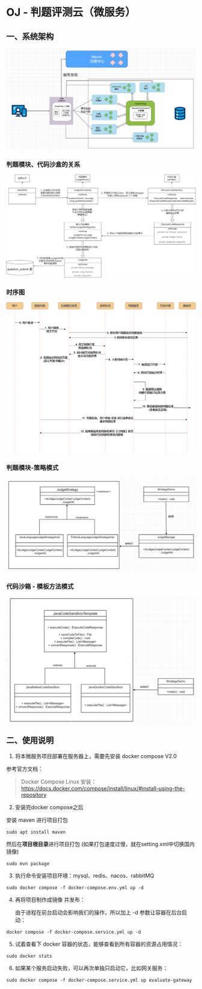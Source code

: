 # OJ - 判题评测云（微服务）

## 一、系统架构

![oj判题评测云 应用架构.png](images/oj判题评测云-应用架构.png)


### 判题模块、代码沙盒的关系
![判题模块、代码沙盒的关系.png](images/判题模块、代码沙盒的关系.png)


### 时序图
![evaluate-oj（时序图）.png](images/evaluate-oj（时序图）.png)


### 判题模块-策略模式
![判题模块-策略模式.png](images/判题模块-策略模式.png)


### 代码沙箱 - 模板方法模式
![代码沙箱 - 模板方法模式.png](images/代码沙箱-模板方法模式.png)

## 二、使用说明

1. 将本微服务项目部署在服务器上，需要先安装 docker compose V2.0

参考官方文档：
> Docker Compose Linux 安装：
> https://docs.docker.com/compose/install/linux/#install-using-the-repository


2. 安装完docker compose之后

安装 maven 进行项目打包

```shell
sudo apt install maven
```

然后在**项目根目录**进行项目打包 (如果打包速度过慢，就在setting.xml中切换国内镜像)

```shell
sudo mvn package
```

3. 执行命令安装项目环境：mysql、redis、nacos、rabbitMQ

```shell
sudo docker compose -f docker-compose.env.yml up -d
```

4. 再将项目制作成镜像 并发布：

   由于进程在前台启动会影响我们的操作，所以加上 -d 参数让容器在后台启动：

```shell
docker compose -f docker-compose.service.yml up -d
```

5. 试着查看下 docker 容器的状态，能够查看到所有容器的资源占用情况：
```shell
sudo docker stats
```
6. 如果某个服务启动失败，可以再次单独只启动它，比如网关服务：
```shell
sudo docker compose -f docker-compose.service.yml up evaluate-gateway
```

